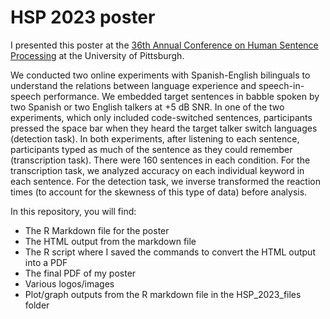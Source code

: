 # HSP 2023 poster

I presented this poster at the [36th Annual Conference on Human Sentence Processing](https://lrdc.pitt.edu/HSP2023/) at the University of Pittsburgh.

We conducted two online experiments with Spanish-English bilinguals to understand the relations between language experience and speech-in-speech performance.
We embedded target sentences in babble spoken by two Spanish or two English talkers at +5 dB SNR.
In one of the two experiments, which only included code-switched sentences, participants pressed the space bar when they heard the target talker switch languages (detection task). 
In both experiments, after listening to each sentence, participants typed as much of the sentence as they could remember (transcription task).
There were 160 sentences in each condition.
For the transcription task, we analyzed accuracy on each individual keyword in each sentence.
For the detection task, we inverse transformed the reaction times (to account for the skewness of this type of data) before analysis.

In this repository, you will find:
- The R Markdown file for the poster
- The HTML output from the markdown file
- The R script where I saved the commands to convert the HTML output into a PDF
- The final PDF of my poster
- Various logos/images
- Plot/graph outputs from the R markdown file in the HSP_2023_files folder

